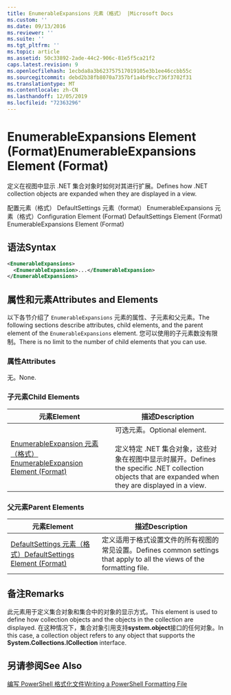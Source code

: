 ```yaml
---
title: EnumerableExpansions 元素（格式） |Microsoft Docs
ms.custom: ''
ms.date: 09/13/2016
ms.reviewer: ''
ms.suite: ''
ms.tgt_pltfrm: ''
ms.topic: article
ms.assetid: 50c33892-2ade-44c2-906c-81e5f5ca21f2
caps.latest.revision: 9
ms.openlocfilehash: 1ecbda8a3b623757517019105e3b1ee46ccbb55c
ms.sourcegitcommit: debd2b38fb8070a7357bf1a4bf9cc736f3702f31
ms.translationtype: MT
ms.contentlocale: zh-CN
ms.lasthandoff: 12/05/2019
ms.locfileid: "72363296"
---
```

# <a name="enumerableexpansions-element-format"></a><span data-ttu-id="9bfc6-102">EnumerableExpansions Element (Format)</span><span class="sxs-lookup"><span data-stu-id="9bfc6-102">EnumerableExpansions Element (Format)</span></span>

<span data-ttu-id="9bfc6-103">定义在视图中显示 .NET 集合对象时如何对其进行扩展。</span><span class="sxs-lookup"><span data-stu-id="9bfc6-103">Defines how .NET collection objects are expanded when they are displayed in a view.</span></span>

<span data-ttu-id="9bfc6-104">配置元素（格式） DefaultSettings 元素（format） EnumerableExpansions 元素（格式）</span><span class="sxs-lookup"><span data-stu-id="9bfc6-104">Configuration Element (Format) DefaultSettings Element (Format) EnumerableExpansions Element (Format)</span></span>

## <a name="syntax"></a><span data-ttu-id="9bfc6-105">语法</span><span class="sxs-lookup"><span data-stu-id="9bfc6-105">Syntax</span></span>

```xml
<EnumerableExpansions>
  <EnumerableExpansion>...</EnumerableExpansion>
</EnumerableExpansions>
```

## <a name="attributes-and-elements"></a><span data-ttu-id="9bfc6-106">属性和元素</span><span class="sxs-lookup"><span data-stu-id="9bfc6-106">Attributes and Elements</span></span>

<span data-ttu-id="9bfc6-107">以下各节介绍了 `EnumerableExpansions` 元素的属性、子元素和父元素。</span><span class="sxs-lookup"><span data-stu-id="9bfc6-107">The following sections describe attributes, child elements, and the parent element of the `EnumerableExpansions` element.</span></span> <span data-ttu-id="9bfc6-108">您可以使用的子元素数没有限制。</span><span class="sxs-lookup"><span data-stu-id="9bfc6-108">There is no limit to the number of child elements that you can use.</span></span>

### <a name="attributes"></a><span data-ttu-id="9bfc6-109">属性</span><span class="sxs-lookup"><span data-stu-id="9bfc6-109">Attributes</span></span>

<span data-ttu-id="9bfc6-110">无。</span><span class="sxs-lookup"><span data-stu-id="9bfc6-110">None.</span></span>

### <a name="child-elements"></a><span data-ttu-id="9bfc6-111">子元素</span><span class="sxs-lookup"><span data-stu-id="9bfc6-111">Child Elements</span></span>

|<span data-ttu-id="9bfc6-112">元素</span><span class="sxs-lookup"><span data-stu-id="9bfc6-112">Element</span></span>|<span data-ttu-id="9bfc6-113">描述</span><span class="sxs-lookup"><span data-stu-id="9bfc6-113">Description</span></span>|
|-------------|-----------------|
|[<span data-ttu-id="9bfc6-114">EnumerableExpansion 元素（格式）</span><span class="sxs-lookup"><span data-stu-id="9bfc6-114">EnumerableExpansion Element (Format)</span></span>](./enumerableexpansion-element-format.md)|<span data-ttu-id="9bfc6-115">可选元素。</span><span class="sxs-lookup"><span data-stu-id="9bfc6-115">Optional element.</span></span><br /><br /> <span data-ttu-id="9bfc6-116">定义特定 .NET 集合对象，这些对象在视图中显示时展开。</span><span class="sxs-lookup"><span data-stu-id="9bfc6-116">Defines the specific .NET collection objects that are expanded when they are displayed in a view.</span></span>|

### <a name="parent-elements"></a><span data-ttu-id="9bfc6-117">父元素</span><span class="sxs-lookup"><span data-stu-id="9bfc6-117">Parent Elements</span></span>

|<span data-ttu-id="9bfc6-118">元素</span><span class="sxs-lookup"><span data-stu-id="9bfc6-118">Element</span></span>|<span data-ttu-id="9bfc6-119">描述</span><span class="sxs-lookup"><span data-stu-id="9bfc6-119">Description</span></span>|
|-------------|-----------------|
|[<span data-ttu-id="9bfc6-120">DefaultSettings 元素（格式）</span><span class="sxs-lookup"><span data-stu-id="9bfc6-120">DefaultSettings Element (Format)</span></span>](./defaultsettings-element-format.md)|<span data-ttu-id="9bfc6-121">定义适用于格式设置文件的所有视图的常见设置。</span><span class="sxs-lookup"><span data-stu-id="9bfc6-121">Defines common settings that apply to all the views of the formatting file.</span></span>|

## <a name="remarks"></a><span data-ttu-id="9bfc6-122">备注</span><span class="sxs-lookup"><span data-stu-id="9bfc6-122">Remarks</span></span>

<span data-ttu-id="9bfc6-123">此元素用于定义集合对象和集合中的对象的显示方式。</span><span class="sxs-lookup"><span data-stu-id="9bfc6-123">This element is used to define how collection objects and the objects in the collection are displayed.</span></span> <span data-ttu-id="9bfc6-124">在这种情况下，集合对象引用支持**system.object**接口的任何对象。</span><span class="sxs-lookup"><span data-stu-id="9bfc6-124">In this case, a collection object refers to any object that supports the  **System.Collections.ICollection** interface.</span></span>

## <a name="see-also"></a><span data-ttu-id="9bfc6-125">另请参阅</span><span class="sxs-lookup"><span data-stu-id="9bfc6-125">See Also</span></span>

[<span data-ttu-id="9bfc6-126">编写 PowerShell 格式化文件</span><span class="sxs-lookup"><span data-stu-id="9bfc6-126">Writing a PowerShell Formatting File</span></span>](./writing-a-powershell-formatting-file.md)
